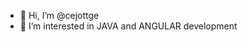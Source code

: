 - 👋 Hi, I’m @cejottge
- 👀 I’m interested in JAVA and ANGULAR development

<!---
cejottge/cejottge is a ✨ special ✨ repository because its `README.md` (this file) appears on your GitHub profile.
You can click the Preview link to take a look at your changes.
--->
